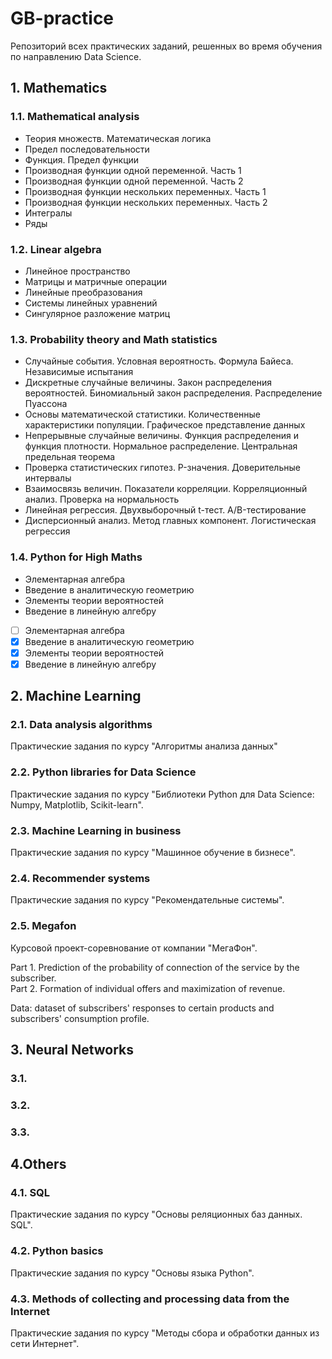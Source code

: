 # GB-practice
Репозиторий всех практических заданий, решенных во время обучения по направлению Data Science.
## 1. Mathematics
### 1.1. Mathematical analysis
* Теория множеств. Математическая логика
* Предел последовательности
* Функция. Предел функции
* Производная функции одной переменной. Часть 1
* Производная функции одной переменной. Часть 2
* Производная функции нескольких переменных. Часть 1
* Производная функции нескольких переменных. Часть 2
* Интегралы
* Ряды
### 1.2. Linear algebra
* Линейное пространство
* Матрицы и матричные операции
* Линейные преобразования
* Системы линейных уравнений
* Сингулярное разложение матриц
### 1.3. Probability theory and Math statistics
* Случайные события. Условная вероятность. Формула Байеса. Независимые испытания
* Дискретные случайные величины. Закон распределения вероятностей. Биномиальный закон распределения. Распределение Пуассона
* Основы математической статистики. Количественные характеристики популяции. Графическое представление данных
* Непрерывные случайные величины. Функция распределения и функция плотности. Нормальное распределение. Центральная предельная теорема
* Проверка статистических гипотез. P-значения. Доверительные интервалы
* Взаимосвязь величин. Показатели корреляции. Корреляционный анализ. Проверка на нормальность
* Линейная регрессия. Двухвыборочный t-тест. A/B-тестирование
* Дисперсионный анализ. Метод главных компонент. Логистическая регрессия
### 1.4. Python for High Maths 
* Элементарная алгебра
* Введение в аналитическую геометрию
* Элементы теории вероятностей
* Введение в линейную алгебру

- [ ] Элементарная алгебра
- [x] Введение в аналитическую геометрию
- [x] Элементы теории вероятностей
- [x] Введение в линейную алгебру

## 2. Machine Learning
### 2.1. Data analysis algorithms
Практические задания по курсу "Алгоритмы анализа данных"
### 2.2. Python libraries for Data Science
Практические задания по курсу "Библиотеки Python для Data Science: Numpy, Matplotlib, Scikit-learn".
### 2.3. Machine Learning in business
Практические задания по курсу "Машинное обучение в бизнесе".
### 2.4. Recommender systems
Практические задания по курсу "Рекомендательные системы".
### 2.5. Megafon
Курсовой проект-соревнование от компании "МегаФон".

Part 1. Prediction of the probability of connection of the service by the subscriber. <br>
Part 2. Formation of individual offers and maximization of revenue.

Data: dataset of subscribers' responses to certain products and subscribers' consumption profile.

## 3. Neural Networks
### 3.1. 
### 3.2. 
### 3.3. 

## 4.Others
### 4.1. SQL
Практические задания по курсу "Основы реляционных баз данных. SQL".
### 4.2. Python basics
Практические задания по курсу "Основы языка Python".
### 4.3. Methods of collecting and processing data from the Internet
Практические задания по курсу "Методы сбора и обработки данных из сети Интернет".
